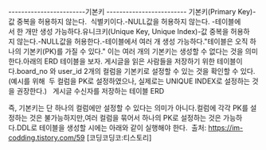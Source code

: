 ------------------------기본키 -------------------------
기본키(Primary Key)-값 중복을 허용하지 않는다. 
식별키이다.-NULL값을 허용하지 않는다. -테이블에서 한 개만 생성 가능하다.유니크키(Unique Key, Unique Index)-값 중복을 허용하지 않는다.-NULL값을 허용한다.-테이블에서 여러 개 생성 가능하다."테이블은 오직 하나의 기본키(PK)를 가질 수 있다." 이는 여러 개의 기본키는 생성할 수 없다는 것을 의미한다.아래의 ERD 테이블을 보자. 게시글을 읽은 사람들을 저장하기 위한 테이블이다.board_no 와 user_id 2개의 컬럼을 기본키로 설정할 수 있는 것을 확인할 수 있다.
(예시를 위해  두 컬럼을 PK로 설정하였으나, 실제로는 UNIQUE INDEX로 설정하는 것을 권장한다.)
 
게시글 수신자를 저장하는 테이블 ERD


즉, 기본키는 단 하나의 컬럼에만 설정할 수 있다는 의미가 아니다.컬럼에 각각 PK를 설정하는 것은 불가능하지만,여러 컬럼을 묶어서 하나의 PK로 설정하는 것은 가능하다.DDL로 테이블을 생성할 시에는 아래와 같이 실행해야 한다. 
출처: https://im-codding.tistory.com/59 [코딩코딩코:티스토리]

